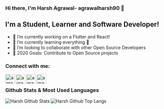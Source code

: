 ### Hi there, I'm Harsh Agrawal- agrawalharsh90 👋


## I'm a Student, Learner and Software Developer!

- 🔭 I’m currently working on a Flutter and React!
- 🌱 I’m currently learning everything 🤣
- 👯 I’m looking to collaborate with other Open Source Developers
- 🥅 2020 Goals: Contribute to Open Source projects

### Connect with me:

[<img align="left" alt="agrawalharsh90 | github" width="30px" src="https://img.icons8.com/fluent/2x/github.png" />][github]
[<img align="left" alt="agrawalharsh90 | Twitter" width="30px" src="https://img.icons8.com/fluent/2x/twitter.png" />][twitter]
[<img align="left" alt="agrawalharsh90 | LinkedIn" width="30px" src="https://img.icons8.com/fluent/2x/linkedin.png" />][linkedin]
[<img align="left" alt="agrawalharsh90 | Instagram" width="30px" src="https://img.icons8.com/fluent/2x/instagram-new.png" />][instagram]

[github]: https://github.com/agrawalharsh90/
[linkedin]: https://www.linkedin.com/in/agrawalharsh90/
[instagram]: https://www.instagram.com/agrawalharsh90/
[twitter]: https://twitter.com/agrawalharsh90

<br />
  
### Github Stats & Most Used Languages
<img align="left" alt="Harsh Github Stats" src="https://github-readme-stats.vercel.app/api?username=agrawalharsh90&show_icons=true&hide_border=true&theme=radical&private=true/" />
<img align="left" alt="Harsh Github Top Langs" src="https://github-readme-stats.vercel.app/api/top-langs/?username=agrawalharsh90" />


<!--
**agrawalharsh90/agrawalharsh90** is a ✨ _special_ ✨ repository because its `README.md` (this file) appears on your GitHub profile.

Here are some ideas to get you started:

- 🔭 I’m currently working on ...
- 🌱 I’m currently learning ...
- 👯 I’m looking to collaborate on ...
- 🤔 I’m looking for help with ...
- 💬 Ask me about ...
- 📫 How to reach me: ...
- 😄 Pronouns: ...
- ⚡ Fun fact: ...
-->
